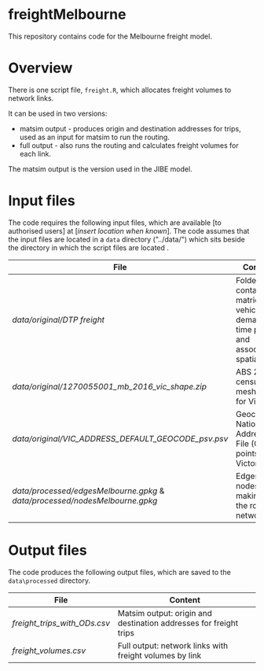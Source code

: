 # freightMelbourne
This repository contains code for the Melbourne freight model.

# Overview
There is one script file, `freight.R`, which allocates freight volumes to network links.

It can be used in two versions:
- matsim output - produces origin and destination addresses for trips, used as an input for matsim to run the routing.
- full output - also runs the routing and calculates freight volumes for each link.

The matsim output is the version used in the JIBE model.

# Input files
The code requires the following input files, which are available [to authorised users] at [*insert location when known*].  The code assumes that the input files are located in a `data` directory ("../data/") which sits beside the directory in which the script files are located .

| File               | Content                                                  |
|--------------------|----------------------------------------------------------|
|*data/original/DTP freight* |Folder containing matrices of vehicle demand by time period and associated spatial data |
|*data/original/1270055001_mb_2016_vic_shape.zip* |ABS 2016 census meshblocks for Victoria|
|*data/original/VIC_ADDRESS_DEFAULT_GEOCODE_psv.psv* |Geocoded National Address File (GNAF) points for Victoria |
|*data/processed/edgesMelbourne.gpkg* & *data/processed/nodesMelbourne.gpkg* |Edges and nodes making up the road network |

# Output files
The code produces the following output files, which are saved to the `data\processed` directory.

| File               | Content                                                  |
|--------------------|----------------------------------------------------------|
|*freight_trips_with_ODs.csv* | Matsim output: origin and destination addresses for freight trips |
|*freight_volumes.csv* | Full output: network links with freight volumes by link |
